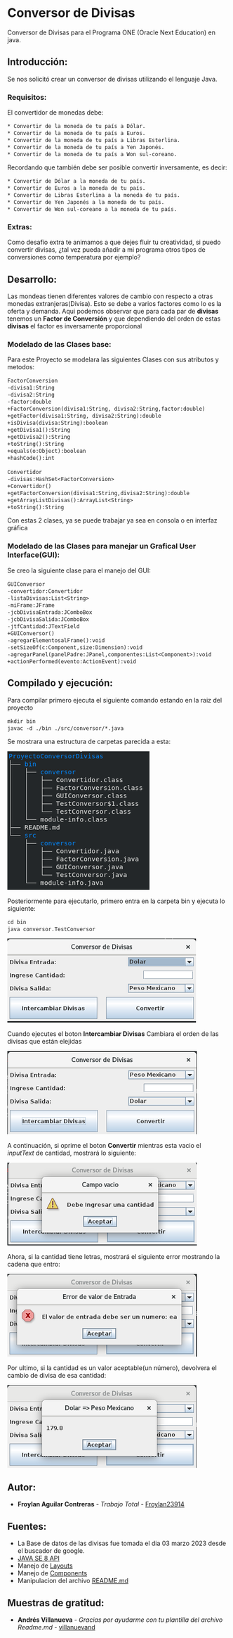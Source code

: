 # Conversor de Divisas
Conversor de Divisas para el Programa ONE (Oracle Next Education) en java.
## Introducción:
Se nos solicitó crear un conversor de divisas utilizando el lenguaje Java.
### Requisitos:
El convertidor de monedas debe:
```
* Convertir de la moneda de tu país a Dólar.
* Convertir de la moneda de tu país a Euros.
* Convertir de la moneda de tu país a Libras Esterlina.
* Convertir de la moneda de tu país a Yen Japonés.
* Convertir de la moneda de tu país a Won sul-coreano.
```
Recordando que también debe ser posible convertir inversamente, es decir:
```
* Convertir de Dólar a la moneda de tu país.
* Convertir de Euros a la moneda de tu país.
* Convertir de Libras Esterlina a la moneda de tu país.
* Convertir de Yen Japonés a la moneda de tu país.
* Convertir de Won sul-coreano a la moneda de tu país.
```
### Extras:
Como desafío extra te animamos a que dejes fluir tu creatividad, si puedo convertir divisas, ¿tal vez pueda añadir a mi programa otros tipos de conversiones como temperatura por ejemplo?
## Desarrollo:
Las mondeas tienen diferentes valores de cambio con respecto a otras monedas extranjeras(Divisa). Esto se debe a varios factores como lo es la oferta y demanda.
Aqui podemos observar que para cada par de **divisas** tenemos un **Factor de Conversión** y que dependiendo del orden de estas **divisas** el factor es inversamente proporcional
### Modelado de las Clases base:
Para este Proyecto se modelara las siguientes Clases con sus atributos y metodos:
```
FactorConversion
-divisa1:String 
-divisa2:String 
-factor:double
+FactorConversion(divisa1:String, divisa2:String,factor:double)
+getFactor(divisa1:String, divisa2:String):double
+isDivisa(divisa:String):boolean
+getDivisa1():String
+getDivisa2():String
+toString():String
+equals(o:Object):boolean
+hashCode():int

Convertidor
-divisas:HashSet<FactorConversion>
+Convertidor()
+getFactorConversion(divisa1:String,divisa2:String):double
+getArrayListDivisas():ArrayList<String>
+toString():String
```
Con estas 2 clases, ya se puede trabajar ya sea en consola o en interfaz gráfica
### Modelado de las Clases para manejar un Grafical User Interface(GUI):
Se creo la siguiente clase para el manejo del GUI:
```
GUIConversor
-convertidor:Convertidor
-listaDivisas:List<String>
-miFrame:JFrame
-jcbDivisaEntrada:JComboBox
-jcbDivisaSalida:JComboBox
-jtfCantidad:JTextField
+GUIConversor()
-agregarElementosalFrame():void
-setSizeOf(c:Component,size:Dimension):void
-agregarPanel(panelPadre:JPanel,componentes:List<Component>):void
+actionPerformed(evento:ActionEvent):void
```
## Compilado y ejecución:
Para compilar primero ejecuta el siguiente comando estando en la raiz del proyecto
```
mkdir bin
javac -d ./bin ./src/conversor/*.java
```
Se mostrara una estructura de carpetas parecida a esta:

![Imagen de la estructura de carpeta](https://github.com/Froylan23914/ConversorDivisasONE/blob/main/img/estructuraProyecto.png)

Posteriormente para ejecutarlo, primero entra en la carpeta bin y ejecuta lo siguiente:
```
cd bin
java conversor.TestConversor
```
![Imagen del Programa](https://github.com/Froylan23914/ConversorDivisasONE/blob/main/img/principal.png)

Cuando ejecutes el boton **Intercambiar Divisas** Cambiara el orden de las divisas que están elejidas

![Imagen boton Intercambiar Divisas](https://github.com/Froylan23914/ConversorDivisasONE/blob/main/img/botonIntercambiarDivisa.png)

A continuación, si oprime el boton **Convertir** mientras esta vacio el *inputText* de cantidad, mostrará lo siguiente:

![Imagen Warning input vacio](https://github.com/Froylan23914/ConversorDivisasONE/blob/main/img/warningCampoVacio.png)

Ahora, si la cantidad tiene letras, mostrará el siguiente error mostrando la cadena que entro:

![Imagen error en el input](https://github.com/Froylan23914/ConversorDivisasONE/blob/main/img/errorEntrada.png)

Por ultimo, si la cantidad es un valor aceptable(un número), devolvera el cambio de divisa de esa cantidad:

![Imagen Resultado](https://github.com/Froylan23914/ConversorDivisasONE/blob/main/img/resultado.png)

## Autor:
* **Froylan Aguilar Contreras** - *Trabajo Total* - [Froylan23914](https://github.com/Froylan23914)
## Fuentes:
* La Base de datos de las divisas fue tomada el dia 03 marzo 2023 desde el buscador de google.
* [JAVA SE 8 API](https://docs.oracle.com/javase/8/docs/api/index.html)
* Manejo de [Layouts](https://docs.oracle.com/javase/tutorial/uiswing/layout/index.html)
* Manejo de [Components](https://docs.oracle.com/javase/tutorial/uiswing/components/index.html)
* Manipulacion del archivo [README.md](https://gist.github.com/Villanuevand/6386899f70346d4580c723232524d35a)
## Muestras de gratitud:
* **Andrés Villanueva** - *Gracias por ayudarme con tu plantilla del archivo Readme.md* - [villanuevand](https://github.com/villanuevand)
